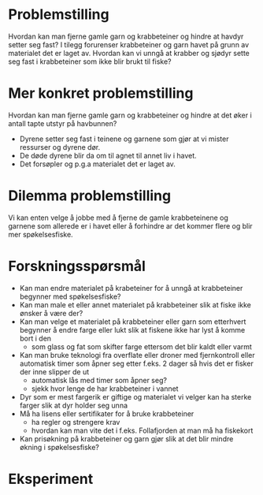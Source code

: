 # Problemstilling
Hvordan kan man fjerne gamle garn og krabbeteiner og hindre at havdyr setter seg fast? I tilegg forurenser krabbeteiner og garn havet på grunn av materialet det er laget av.
Hvordan kan vi unngå at krabber og sjødyr sette seg fast i krabbeteiner som ikke blir brukt til fiske? 

# Mer konkret problemstilling
Hvordan kan man fjerne gamle garn og krabbeteiner og hindre at det øker i antall tapte utstyr på havbunnen?
- Dyrene setter seg fast i teinene og garnene som gjør at vi mister ressurser og dyrene dør.
- De døde dyrene blir da om til agnet til annet liv i havet.
- Det forsøpler og p.g.a materialet det er laget av.

# Dilemma problemstilling
Vi kan enten velge å jobbe med å fjerne de gamle krabbeteinene og garnene som allerede er i havet eller å forhindre ar det kommer flere og blir mer spøkelsesfiske.

# Forskningsspørsmål
- Kan man endre materialet på krabeteiner for å unngå at krabbeteiner begynner med spøkelsesfiske?
- Kan man male et eller annet materialet på krabbeteiner slik at fiske ikke ønsker å være der?
- Kan man velge et materialet på krabbeteiner eller garn som etterhvert begynner å endre farge eller lukt slik at fiskene ikke har lyst å komme bort i den
  - som glass og fat som skifter farge ettersom det blir kaldt eller varmt  
- Kan man bruke teknologi fra overflate eller droner med fjernkontroll eller automatisk timer som åpner seg etter f.eks. 2 dager så hvis det er fisker der inne slipper de ut
   - automatisk lås med timer som åpner seg?
   - sjekk hvor lenge de har krabbeteiner i vannet
- Dyr som er mest fargerik er giftige og materialet vi velger kan ha sterke farger slik at dyr holder seg unna
- Må ha lisens eller sertifikater for å bruke krabbeteiner
   - ha regler og strengere krav
   - hvordan kan man vite det i f.eks. Follafjorden at man må ha fiskekort
 - Kan prisøkning på krabbeteiner og garn gjør slik at det blir mindre økning i spøkelsesfiske?

# Eksperiment
